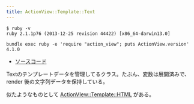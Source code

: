 ```yaml
---
title: ActionView::Template::Text
---
```


```
$ ruby -v
ruby 2.1.1p76 (2013-12-25 revision 44422) [x86_64-darwin13.0]
```

```
bundle exec ruby -e 'require "action_view"; puts ActionView.version'
4.1.0
```

* [ソースコード](https://github.com/rails/rails/blob/v4.1.0/actionview/lib/action_view/template/text.rb)

Textのテンプレートデータを管理してるクラス。たぶん、変数は展開済みで、render 後の文字列データを保持している。


似たようなものとして [ActionVIew::Template::HTML](action_view/template/text) がある。
